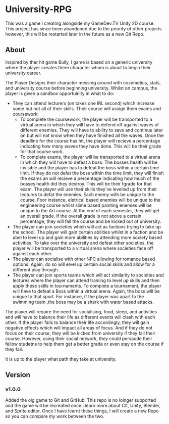 # University-RPG
This was a game I creating alongside my GameDev.TV Unity 2D course. This project has since been abandoned due to the priority of other projects however, this will be restarted later in the future as a new Git Repo. 

## About
Inspired by ther hit game Bully, I game is based on a generic university where the player creates there character whom is about to begin their university career.  

The Player Designs their character messing around with cosemetics, stats, and university course before beginning university. Whilst on campus, the player is given a sandbox opportuinity in what to do:
- They can attend lecturers (on takes one IRL second) which increase some but not all of their skills. Their course will assign them exams and coursework:
  - To complete the coursework, the player will be transported to a virtual arena in which they will have to defend off against waves of different enemies. They will have to ability to save and continue later on but will not know when they have finished all the waves. Once the deadline for the course has hit, the player will recieve a percentage indicating how many waves they have done. This will be their grade for that course work.
  - To complete exams, the player will be transported to a virtual arena in which they will have to defeat a boss. The bosses health will be invisible and the player has to defeat the boss within a certain time limit. If they do not defat the boss within the time limit, they will finish the exams an will recieve a percentage indicating how much of the bosses health did they destroy. This will be their fgrade for that exam.
 The player will use their skills they've levelled up from their lectures to defat the enemies. Each enemy with be unique to the course. Foor instance, eletrical based enemies will be unique to the engineering course whilst slime based painting enemies will be unique to the Art course. At the end of each semester, they will get an overall grade. If the overall grade is not above a certain percentage, they will fail the course and be kicked out of university.
- The player can join societies which will act as factions trying to take up the school. The player will gain certain abilities whilst in a faction and be abel to level up and gain more abilities by attending more society based activities. To take over the university and defeat other societies, the player will be transported to a virtual arena where societies face off against each other.
- The player can socialise with other NPC allowing for romance based options. Again, do so will elvel up certain social skills and allow for a different play through.
- The player can join sports teams which will act similarily to societies and lectures where the player can attend training to level up skills and then apply these skills in tournaments. To complete a tournament, the player will have to defeat a Boss within a virtual arena. Again, the boss will be unique to that sport. For instance, if the player was apart fo the swimming team ,the boss may be a shark with water based attacks.

The player will require the need for socialising, food, sleep, and activities and will have to balance their life as different events will clash with each other. If the player fails to balance their life accordingly, they will gain negative effects which will impact all areas of focus. And if they do not focus on their course, they will be kicked from university if they fail their course. However, using their social network, they could persaude their fellow studetns to help them get a better grade or even stay on the course if they fail.

It is up to the player what path they take at university.

## Version
### v1.0.0
Added the olg game to Git and GitHub. This repo is no loinger supported and the game will be recreated once i learn more about C#, Unity, Blender, and Sprite editor. Once I have learnt these things, I will create a new Repo so you can compare my work between the two.
